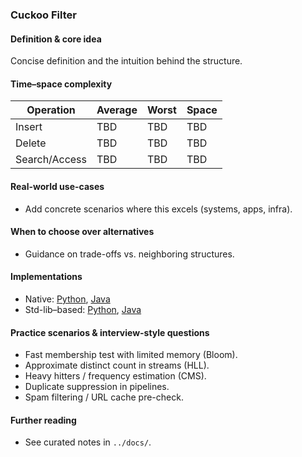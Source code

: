 ### Cuckoo Filter

#### Definition & core idea
Concise definition and the intuition behind the structure.

#### Time–space complexity
| Operation | Average | Worst | Space |
|---|---|---|---|
| Insert | TBD | TBD | TBD |
| Delete | TBD | TBD | TBD |
| Search/Access | TBD | TBD | TBD |

#### Real-world use-cases
- Add concrete scenarios where this excels (systems, apps, infra).

#### When to choose over alternatives
- Guidance on trade-offs vs. neighboring structures.

#### Implementations
- Native: [Python](../python/native/cuckoo_filter.py), [Java](../java/native/CuckooFilter.java)
- Std-lib–based: [Python](../python/stdlib/cuckoo_filter_std.py), [Java](../java/stdlib/CuckooFilterStd.java)

#### Practice scenarios & interview-style questions
- Fast membership test with limited memory (Bloom).
- Approximate distinct count in streams (HLL).
- Heavy hitters / frequency estimation (CMS).
- Duplicate suppression in pipelines.
- Spam filtering / URL cache pre-check.

#### Further reading
- See curated notes in `../docs/`.
